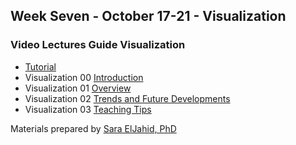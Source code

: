 ## Week Seven - October 17-21 - Visualization

### Video Lectures Guide Visualization

* [Tutorial](https://htmlpreview.github.io/?https://github.com/CODATA-RDA-DataScienceSchools/Materials/blob/master/docs/DataAtlanta2022/presentations_week7/DataVizpracticalGuideP.html)
* Visualization 00 [Introduction](https://vimeo.com/614283163)
* Visualization 01 [Overview](https://vimeo.com/614281266)
* Visualization 02 [Trends and Future Developments](https://vimeo.com/614282363)
* Visualization 03 [Teaching Tips](https://vimeo.com/614282601)

                                                      
Materials prepared by [Sara ElJahid, PhD](https://pure.qub.ac.uk/en/persons/sara-el-jadid)
